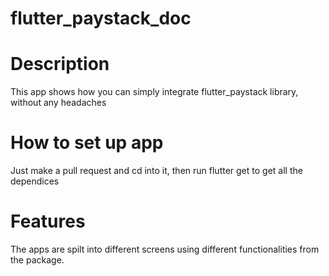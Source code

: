 # flutter_paystack_doc
# Description

This app shows how you can simply integrate flutter_paystack library, without any headaches

# How to set up app

Just make a pull request and cd into it, then run flutter get to get all the dependices

# Features

The apps are spilt into different screens using different functionalities from the package.

